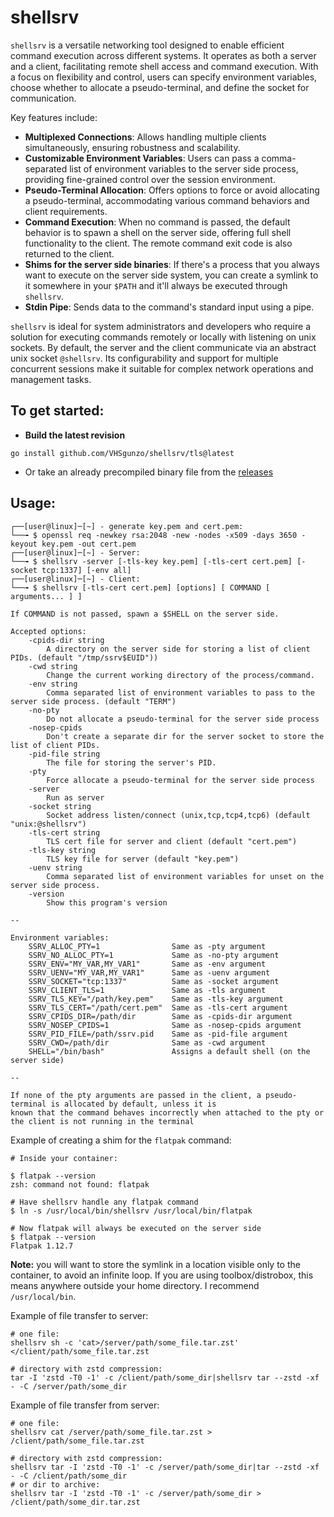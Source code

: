 # shellsrv
`shellsrv` is a versatile networking tool designed to enable efficient command execution across different systems. It operates as both a server and a client, facilitating remote shell access and command execution. With a focus on flexibility and control, users can specify environment variables, choose whether to allocate a pseudo-terminal, and define the socket for communication.

Key features include:

- **Multiplexed Connections**: Allows handling multiple clients simultaneously, ensuring robustness and scalability.
- **Customizable Environment Variables**: Users can pass a comma-separated list of environment variables to the server side process, providing fine-grained control over the session environment.
- **Pseudo-Terminal Allocation**: Offers options to force or avoid allocating a pseudo-terminal, accommodating various command behaviors and client requirements.
- **Command Execution**: When no command is passed, the default behavior is to spawn a shell on the server side, offering full shell functionality to the client. The remote command exit code is also returned to the client.
- **Shims for the server side binaries**: If there's a process that you always want to execute on the server side system, you can
create a symlink to it somewhere in your `$PATH` and it'll always be executed through `shellsrv`.
- **Stdin Pipe**: Sends data to the command's standard input using a pipe.

`shellsrv` is ideal for system administrators and developers who require a solution for executing commands remotely or locally with  listening on unix sockets. By default, the server and the client communicate via an abstract unix socket `@shellsrv`. Its configurability and support for multiple concurrent sessions make it suitable for complex network operations and management tasks.

## To get started:
* **Build the latest revision**
```
go install github.com/VHSgunzo/shellsrv/tls@latest
```
* Or take an already precompiled binary file from the [releases](https://github.com/VHSgunzo/shellsrv/releases)


## **Usage**:
```
┌──[user@linux]─[~] - generate key.pem and cert.pem:
└──╼ $ openssl req -newkey rsa:2048 -new -nodes -x509 -days 3650 -keyout key.pem -out cert.pem
┌──[user@linux]─[~] - Server:
└──╼ $ shellsrv -server [-tls-key key.pem] [-tls-cert cert.pem] [-socket tcp:1337] [-env all]
┌──[user@linux]─[~] - Client:
└──╼ $ shellsrv [-tls-cert cert.pem] [options] [ COMMAND [ arguments... ] ]

If COMMAND is not passed, spawn a $SHELL on the server side.

Accepted options:
    -cpids-dir string
        A directory on the server side for storing a list of client PIDs. (default "/tmp/ssrv$EUID"))
    -cwd string
        Change the current working directory of the process/command.
    -env string
        Comma separated list of environment variables to pass to the server side process. (default "TERM")
    -no-pty
        Do not allocate a pseudo-terminal for the server side process
    -nosep-cpids
        Don't create a separate dir for the server socket to store the list of client PIDs.
    -pid-file string
        The file for storing the server's PID.
    -pty
        Force allocate a pseudo-terminal for the server side process
    -server
        Run as server
    -socket string
        Socket address listen/connect (unix,tcp,tcp4,tcp6) (default "unix:@shellsrv")
    -tls-cert string
        TLS cert file for server and client (default "cert.pem")
    -tls-key string
        TLS key file for server (default "key.pem")
    -uenv string
        Comma separated list of environment variables for unset on the server side process.
    -version
        Show this program's version

--

Environment variables:
    SSRV_ALLOC_PTY=1                Same as -pty argument
    SSRV_NO_ALLOC_PTY=1             Same as -no-pty argument
    SSRV_ENV="MY_VAR,MY_VAR1"       Same as -env argument
    SSRV_UENV="MY_VAR,MY_VAR1"      Same as -uenv argument
    SSRV_SOCKET="tcp:1337"          Same as -socket argument
    SSRV_CLIENT_TLS=1               Same as -tls argument
    SSRV_TLS_KEY="/path/key.pem"    Same as -tls-key argument
    SSRV_TLS_CERT="/path/cert.pem"  Same as -tls-cert argument
    SSRV_CPIDS_DIR=/path/dir        Same as -cpids-dir argument
    SSRV_NOSEP_CPIDS=1              Same as -nosep-cpids argument
    SSRV_PID_FILE=/path/ssrv.pid    Same as -pid-file argument
    SSRV_CWD=/path/dir              Same as -cwd argument
    SHELL="/bin/bash"               Assigns a default shell (on the server side)

--

If none of the pty arguments are passed in the client, a pseudo-terminal is allocated by default, unless it is
known that the command behaves incorrectly when attached to the pty or the client is not running in the terminal
```

Example of creating a shim for the `flatpak` command:

```
# Inside your container:

$ flatpak --version
zsh: command not found: flatpak

# Have shellsrv handle any flatpak command
$ ln -s /usr/local/bin/shellsrv /usr/local/bin/flatpak

# Now flatpak will always be executed on the server side
$ flatpak --version
Flatpak 1.12.7
```
**Note:** you will want to store the symlink in a location visible only to the container, to avoid an infinite loop. If you are using toolbox/distrobox, this means anywhere outside your home directory. I recommend `/usr/local/bin`.

Example of file transfer to server:

```
# one file:
shellsrv sh -c 'cat>/server/path/some_file.tar.zst' </client/path/some_file.tar.zst

# directory with zstd compression:
tar -I 'zstd -T0 -1' -c /client/path/some_dir|shellsrv tar --zstd -xf - -C /server/path/some_dir
```

Example of file transfer from server:

```
# one file:
shellsrv cat /server/path/some_file.tar.zst > /client/path/some_file.tar.zst

# directory with zstd compression:
shellsrv tar -I 'zstd -T0 -1' -c /server/path/some_dir|tar --zstd -xf - -C /client/path/some_dir
# or dir to archive:
shellsrv tar -I 'zstd -T0 -1' -c /server/path/some_dir > /client/path/some_dir.tar.zst
```
